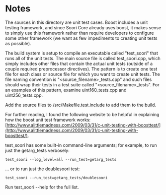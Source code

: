 # Notes
The sources in this directory are unit test cases.  Boost includes a
unit testing framework, and since Soori Core already uses boost, it makes
sense to simply use this framework rather than require developers to
configure some other framework (we want as few impediments to creating
unit tests as possible).

The build system is setup to compile an executable called "test_soori"
that runs all of the unit tests.  The main source file is called
test_soori.cpp, which simply includes other files that contain the
actual unit tests (outside of a couple required preprocessor
directives).  The pattern is to create one test file for each class or
source file for which you want to create unit tests.  The file naming
convention is "<source_filename>_tests.cpp" and such files should wrap
their tests in a test suite called "<source_filename>_tests".  For an
examples of this pattern, examine uint160_tests.cpp and
uint256_tests.cpp.

Add the source files to /src/Makefile.test.include to add them to the build.

For further reading, I found the following website to be helpful in
explaining how the boost unit test framework works:
[http://www.alittlemadness.com/2009/03/31/c-unit-testing-with-boosttest/](http://www.alittlemadness.com/2009/03/31/c-unit-testing-with-boosttest/).

test_soori has some built-in command-line arguments; for
example, to run just the getarg_tests verbosely:

    test_soori --log_level=all --run_test=getarg_tests

... or to run just the doublesoori test:

    test_soori --run_test=getarg_tests/doublesoori

Run  test_soori --help   for the full list.

